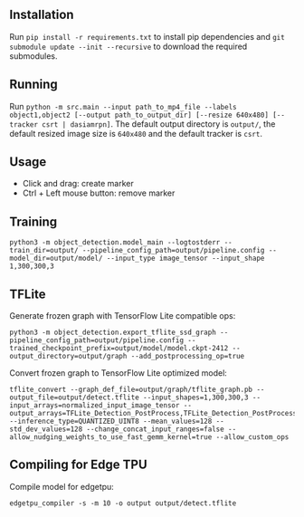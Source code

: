 ## Installation

Run `pip install -r requirements.txt` to install pip dependencies and `git submodule update --init --recursive` to download the required submodules.

## Running

Run `python -m src.main --input path_to_mp4_file --labels object1,object2 [--output path_to_output_dir] [--resize 640x480] [--tracker csrt | dasiamrpn]`. The default output
directory is `output/`, the default resized image size is `640x480` and the default tracker is `csrt`.

## Usage

* Click and drag: create marker
* Ctrl + Left mouse button: remove marker

## Training

```
python3 -m object_detection.model_main --logtostderr --train_dir=output/ --pipeline_config_path=output/pipeline.config --model_dir=output/model/ --input_type image_tensor --input_shape 1,300,300,3
```

## TFLite

Generate frozen graph with TensorFlow Lite compatible ops:
```
python3 -m object_detection.export_tflite_ssd_graph --pipeline_config_path=output/pipeline.config --trained_checkpoint_prefix=output/model/model.ckpt-2412 --output_directory=output/graph --add_postprocessing_op=true
```

Convert frozen graph to TensorFlow Lite optimized model:
```
tflite_convert --graph_def_file=output/graph/tflite_graph.pb --output_file=output/detect.tflite --input_shapes=1,300,300,3 --input_arrays=normalized_input_image_tensor --output_arrays=TFLite_Detection_PostProcess,TFLite_Detection_PostProcess:1,TFLite_Detection_PostProcess:2,TFLite_Detection_PostProcess:3 --inference_type=QUANTIZED_UINT8 --mean_values=128 --std_dev_values=128 --change_concat_input_ranges=false --allow_nudging_weights_to_use_fast_gemm_kernel=true --allow_custom_ops
```

## Compiling for Edge TPU

Compile model for edgetpu:
```
edgetpu_compiler -s -m 10 -o output output/detect.tflite
```
